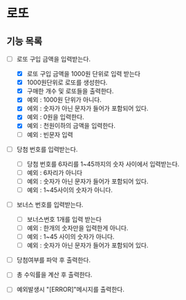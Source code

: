 # 로또

## 기능 목록
- [ ] 로또 구입 금액을 입력받는다.
    - [x] 로또 구입 금액을 1000원 단위로 입력 받는다
    - [x] 1000원단위로 로또를 생성한다.
    - [x] 구매한 개수 및 로또들을 출력한다.
    - [x] 예외 : 1000원 단위가 아니다.
    - [x] 에외 : 숫자가 아닌 문자가 들어가 포함되어 있다.
    - [x] 예외 : 0원을 입력한다.
    - [x] 예외 : 천원이하의 금액을 입력한다.
    - [ ] 예외 : 빈문자 입력
- [ ] 당첨 번호를 입력받는다.
    - [ ] 당첨 번호를 6자리를 1~45까지의 숫자 사이에서 입력받는다.
    - [ ] 예외 : 6자리가 아니다
    - [ ] 예외 : 숫자가 아닌 문자가 들어가 포함되어 있다.
    - [ ] 예외 : 1~45사이의 숫자가 아니다.
- [ ] 보너스 번호를 입력받는다.
    - [ ] 보너스번호 1개를 입력 받는다
    - [ ] 예외 : 한개의 숫자만을 입력한게 아니다.
    - [ ] 예외 : 1~45 사이의 숫자가 아니다.
    - [ ] 예외 : 숫자가 아닌 문자가 들어가 포함되어 있다.
- [ ] 당첨여부를 파악 후 출력한다.
- [ ] 총 수익률을 계산 후 출력한다.
- [ ] 예외발생시 "[ERROR]"메시지를 출력한다.

